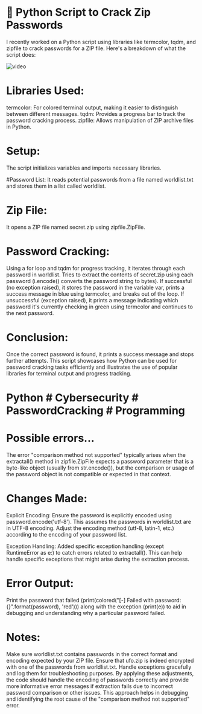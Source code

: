 # 🔐 Python Script to Crack Zip Passwords

I recently worked on a Python script using libraries like termcolor, tqdm, and zipfile to crack passwords for a ZIP file. Here's a breakdown of what the script does:

![video]([passwordcrack.mp4](https://github.com/ambroz72/password-cracker-for-zip-file/blob/master/passwordcrack.mp4))


# Libraries Used:
termcolor: For colored terminal output, making it easier to distinguish between different messages.
tqdm: Provides a progress bar to track the password cracking process.
zipfile: Allows manipulation of ZIP archive files in Python.

# Setup:
The script initializes variables and imports necessary libraries.

#Password List:
It reads potential passwords from a file named worldlist.txt and stores them in a list called worldlist.

# Zip File:
It opens a ZIP file named secret.zip using zipfile.ZipFile.

# Password Cracking:
Using a for loop and tqdm for progress tracking, it iterates through each password in worldlist.
Tries to extract the contents of secret.zip using each password (i.encode() converts the password string to bytes).
If successful (no exception raised), it stores the password in the variable var, prints a success message in blue using termcolor, and breaks out of the loop.
If unsuccessful (exception raised), it prints a message indicating which password it's currently checking in green using termcolor and continues to the next password.

# Conclusion:

Once the correct password is found, it prints a success message and stops further attempts.
This script showcases how Python can be used for password cracking tasks efficiently and illustrates the use of popular libraries for terminal output and progress tracking.

# Python # Cybersecurity # PasswordCracking # Programming

# Possible errors...
 
The error "comparison method not supported" typically arises when the extractall() method in zipfile.ZipFile expects a password parameter that is a byte-like object (usually from str.encode()),
but the comparison or usage of the password object is not compatible or expected in that context.

# Changes Made:
Explicit Encoding: Ensure the password is explicitly encoded using password.encode('utf-8'). This assumes the passwords in worldlist.txt are in UTF-8 encoding.
Adjust the encoding method (utf-8, latin-1, etc.) according to the encoding of your password list.

Exception Handling: Added specific exception handling (except RuntimeError as e:) to catch errors related to extractall().
This can help handle specific exceptions that might arise during the extraction process.

# Error Output: 
Print the password that failed (print(colored("[-] Failed with password: {}".format(password), 'red'))) along with the exception (print(e)) to aid in debugging and understanding why a particular password failed.

# Notes:
Make sure worldlist.txt contains passwords in the correct format and encoding expected by your ZIP file.
Ensure that ufo.zip is indeed encrypted with one of the passwords from worldlist.txt.
Handle exceptions gracefully and log them for troubleshooting purposes.
By applying these adjustments, the code should handle the encoding of passwords correctly and provide more informative error messages if extraction fails due to incorrect password comparison or other issues. 
This approach helps in debugging and identifying the root cause of the "comparison method not supported" error.

